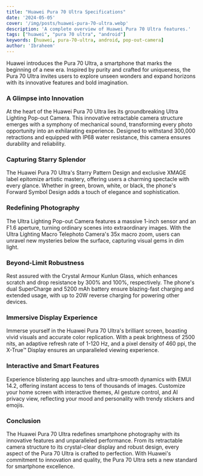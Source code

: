 ```yaml
---
title: "Huawei Pura 70 Ultra Specifications"
date: '2024-05-05'
cover: '/img/posts/huawei-pura-70-ultra.webp'
description: 'A complete overview of Huawei Pura 70 Ultra features.'
tags: ["huawei", "pura 70 ultra", "android"]
keywords: [huawei, pura-70-ultra, android, pop-out-camera]
author: 'Ibraheem'
---
```


Huawei introduces the Pura 70 Ultra, a smartphone that marks the beginning of a new era. Inspired by purity and crafted for uniqueness, the Pura 70 Ultra invites users to explore unseen wonders and expand horizons with its innovative features and bold imagination.

### A Glimpse into Innovation

At the heart of the Huawei Pura 70 Ultra lies its groundbreaking Ultra Lighting Pop-out Camera. This innovative retractable camera structure emerges with a symphony of mechanical sound, transforming every photo opportunity into an exhilarating experience. Designed to withstand 300,000 retractions and equipped with IP68 water resistance, this camera ensures durability and reliability.

### Capturing Starry Splendor

The Huawei Pura 70 Ultra's Starry Pattern Design and exclusive XMAGE label epitomize artistic mastery, offering users a charming spectacle with every glance. Whether in green, brown, white, or black, the phone's Forward Symbol Design adds a touch of elegance and sophistication.


### Redefining Photography

The Ultra Lighting Pop-out Camera features a massive 1-inch sensor and an F1.6 aperture, turning ordinary scenes into extraordinary images. With the Ultra Lighting Macro Telephoto Camera's 35x macro zoom, users can unravel new mysteries below the surface, capturing visual gems in dim light.

### Beyond-Limit Robustness

Rest assured with the Crystal Armour Kunlun Glass, which enhances scratch and drop resistance by 300% and 100%, respectively. The phone's dual SuperCharge and 5200 mAh battery ensure blazing-fast charging and extended usage, with up to 20W reverse charging for powering other devices.

### Immersive Display Experience

Immerse yourself in the Huawei Pura 70 Ultra's brilliant screen, boasting vivid visuals and accurate color replication. With a peak brightness of 2500 nits, an adaptive refresh rate of 1-120 Hz, and a pixel density of 460 ppi, the X-True™ Display ensures an unparalleled viewing experience.

### Interactive and Smart Features

Experience blistering app launches and ultra-smooth dynamics with EMUI 14.2, offering instant access to tens of thousands of images. Customize your home screen with interactive themes, AI gesture control, and AI privacy view, reflecting your mood and personality with trendy stickers and emojis.

### Conclusion

The Huawei Pura 70 Ultra redefines smartphone photography with its innovative features and unparalleled performance. From its retractable camera structure to its crystal-clear display and robust design, every aspect of the Pura 70 Ultra is crafted to perfection. With Huawei's commitment to innovation and quality, the Pura 70 Ultra sets a new standard for smartphone excellence.